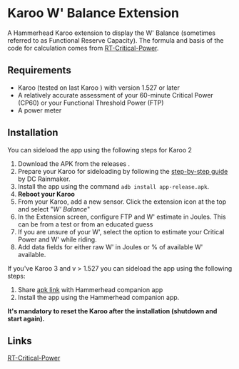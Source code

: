 # Karoo W' Balance Extension

A Hammerhead Karoo extension to display the W' Balance (sometimes referred to as Functional Reserve Capacity).
The formula and basis of the code for calculation comes from [RT-Critical-Power](https://github.com/Berg0162/RT-Critical-Power).


## Requirements
- Karoo (tested on last Karoo ) with version 1.527 or later
- A relatively accurate assessment of your 60-minute Critical Power (CP60) or your Functional Threshold Power (FTP)
- A power meter

## Installation

You can sideload the app using the following steps for Karoo 2

1. Download the APK from the releases .
1. Prepare your Karoo for sideloading by following the [step-by-step guide](https://www.dcrainmaker.com/2021/02/how-to-sideload-android-apps-on-your-hammerhead-karoo-1-karoo-2.html) by DC Rainmaker.
1. Install the app using the command `adb install app-release.apk`.
1. **Reboot your Karoo**
1. From your Karoo, add a new sensor. Click the extension icon at the top and select "_W' Balance_"
1. In the Extension screen, configure FTP and W' estimate in Joules. This can be from a test or from an educated guess
1. If you are unsure of your W', select the option to estimate your Critical Power and W' while riding.
1. Add data fields for either raw W'  in Joules or % of available W' available.


If you've Karoo 3 and v > 1.527 you can sideload the app using the following steps:

1. Share [apk link](https://github.com/currand/karoo-wprimebalance/releases/download/0.1-alpha/app-release.apk) with Hammerhead companion app
2. Install the app using the Hammerhead companion app.

**It's mandatory to reset the Karoo after the installation (shutdown and start again).**

## Links

[RT-Critical-Power](https://github.com/Berg0162/RT-Critical-Power)
